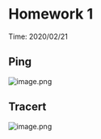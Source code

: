 # Homework 1

Time: 2020/02/21

## Ping

![image.png](https://i.loli.net/2020/02/21/KMFO8xjVWbU41Zs.png)

## Tracert

![image.png](https://i.loli.net/2020/02/21/pN5OvjMy2PnDgSz.png)

